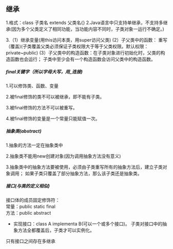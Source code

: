 ﻿## 继承

1.格式：class 子类名 extends 父类名{}
2.Java语言中只支持单继承，不支持多继承(因为多个父类定义了相同功能，当功能内容不同时，子类对象一运行不确定。)

3.（1）继承变量(用this访问本类，用super访问父类)
(2）子父类中的函数：
重写（覆盖)(子类覆盖父类必须保证子类权限大于等于父类权限。默认权限：private~public)
(3）子父类中的构造函数：在子类对象进行初始化时，父类的构造函数也会运行；
子类中至少会有一个构造函数会访问父类中的构造函数。

##### final关键字（所以字母大写，用_连接)

1.可以修饰类、函数、变量   

2.被final修饰的类不可以被继承，即不能有子类。   
 
3.被final修饰的方法不可以被重写。    

4.被final修饰的变量是一个常量只能赋值一次。

##### 抽象类(abstract)

1.抽象的方法一定在抽象类中   

2.抽象类不能用new创建对象(因为调用抽象方法没有意义)    

3.抽象类中的抽象方法要被使用，必须由子类重写所有的抽象方法后，建立子类对象调用；
如果子类只覆盖了部分抽象方法，那么该子类还是抽象类。

##### 接口(与类的定义相似)
接口体的成员固定修饰符：   
常量：public static final       
方法：public abstract

- 实现接口：class A implementa B(可以一个或多个接口)。
 子类对接口中的抽象方法全都覆盖后，子类才可以实例化。  
 
只有接口之间存在多继承
